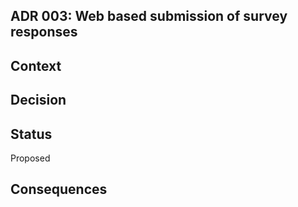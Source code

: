 ## ADR 003: Web based submission of survey responses

## Context

## Decision

## Status

Proposed

## Consequences
